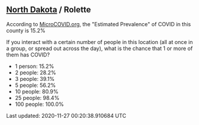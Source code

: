 
## [North Dakota](/united-states/north-dakota) / Rolette

According to [MicroCOVID.org](http://microcovid.org),
the "Estimated Prevalence" of COVID in this county is 15.2%

If you interact with a certain number of people in this location
(all at once in a group, or spread out across the day), what is the chance that
1 or more of them has COVID?

- 1 person: 15.2%
- 2 people: 28.2%
- 3 people: 39.1%
- 5 people: 56.2%
- 10 people: 80.9%
- 25 people: 98.4%
- 100 people: 100.0%

Last updated: 2020-11-27 00:20:38.910684 UTC
